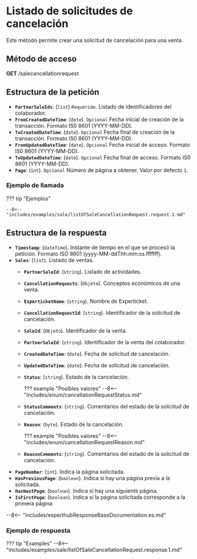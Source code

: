 ﻿# Listado de solicitudes de cancelación

Este método permite crear una solicitud de cancelación para una venta.

## Método de acceso

**GET** /salecancellationrequest

## Estructura de la petición

- **``PartnerSaleIds``**: (``list``) ``Requerido``. Listado de identificadores del colaborador.
- **``FromCreatedDateTime``**: (``date``).  ``Opcional`` Fecha inicial de creación de la transacción. Formato IS0 8601 (YYYY-MM-DD).
- **``ToCreatedDateTime``**: (``date``).  ``Opcional`` Fecha final de creación de la transacción. Formato IS0 8601 (YYYY-MM-DD).
- **``FromUpdatedDateTime``**: (``date``).  ``Opcional`` Fecha inicial de acceso. Formato IS0 8601 (YYYY-MM-DD).
- **``ToUpdatedDateTime``**: (``date``).  ``Opcional`` Fecha final de acceso. Formato IS0 8601 (YYYY-MM-DD).
- **``Page``**: (``int``).  ``Opcional`` Número de página a obtener. Valor por defecto `1`.

### Ejemplo de llamada

??? tip "Ejemplos"

    --8<-- "includes/examples/sale/listOfSaleCancellationRequest.request.1.md"

## Estructura de la respuesta

- **``Timestamp``**: (``dateTime``). Instante de tiempo en el que se procesó la petición. Formato ISO 8601 (yyyy-MM-ddThh\:mm\:ss.fffffff).
- **``Sales``**: (``list``). Listado de ventas.
    - **``PartnerSaleId``**: (``string``). Listado de actividades.
    - **``CancellationRequests``**: (``Objeto``). Conceptos económicos de una venta.
    - **``ExperticketName``**: (``string``). Nombre de Experticket.
    - **``CancellationRequestId``**: (``string``). Identificador de la solicitud de cancelación. 
    - **``SaleId``**: (``Objeto``). Identificador de la venta.
    - **``PartnerSaleId``**: (``string``). Identificador de la venta del colaborador.
    - **``CreatedDateTime``**: (``date``). Fecha de solicitud de cancelación.
    - **``UpdatedDateTime``**: (``date``). Fecha de solicitud de cancelación.
    - **``Status``**: (``string``). Estado de la cancelación.

        ??? example "Posibles valores"
            --8<-- "includes/enum/cancellationRequestStatus.md"

    - **``StatusComments``**: (``string``). Comentarios del estado de la solicitud de cancelación.
    - **``Reason``**: (``byte``). Estado de la cancelación.

        ??? example "Posibles valores"
            --8<-- "includes/enum/cancellationRequestReason.md"

    - **``ReasonComments``**: (``string``). Comentarios del estado de la solicitud de cancelación.
- **``PageNumber``**: (``int``). Indica la página solicitada.
- **``HasPreviousPage``**: (``boolean``). Indica si hay una página previa a la solicitada.
- **``HasNextPage``**: (``boolean``). Indica si hay una siguiente página.
- **``IsFirstPage``**: (``boolean``). Indica si la página solicitada corresponde a la primera página

--8<-- "includes/experthubResponseBaseDocumentation.es.md"

### Ejemplo de respuesta

??? tip "Examples"
    --8<-- "includes/examples/sale/listOfSaleCancellationRequest.response.1.md"